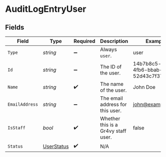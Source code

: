 # AuditLogEntryUser


## Fields

| Field                                               | Type                                                | Required                                            | Description                                         | Example                                             |
| --------------------------------------------------- | --------------------------------------------------- | --------------------------------------------------- | --------------------------------------------------- | --------------------------------------------------- |
| `Type`                                              | *string*                                            | :heavy_minus_sign:                                  | Always `user`.                                      | user                                                |
| `Id`                                                | *string*                                            | :heavy_minus_sign:                                  | The ID of the user.                                 | 14b7b8c5-a6ba-4fb6-bbab-52d43c7f37ef                |
| `Name`                                              | *string*                                            | :heavy_check_mark:                                  | The name of the user.                               | John Doe                                            |
| `EmailAddress`                                      | *string*                                            | :heavy_minus_sign:                                  | The email address for this user.                    | john@example.com                                    |
| `IsStaff`                                           | *bool*                                              | :heavy_check_mark:                                  | Whether this is a Gr4vy staff user.                 | false                                               |
| `Status`                                            | [UserStatus](../../Models/Components/UserStatus.md) | :heavy_check_mark:                                  | N/A                                                 |                                                     |